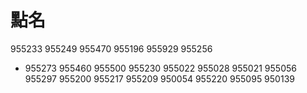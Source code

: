 # 點名

955233
955249
955470
955196
955929
955256
* 955273
955460
955500
955230
955022
955028
955021
955056
955297
955200
955217
955209
950054
955220
955095
950139
